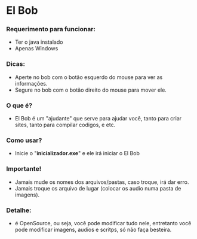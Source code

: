 # El Bob

### Requerimento para funcionar:
- Ter o java instalado
- Apenas Windows
### Dicas:
- Aperte no bob com o botão esquerdo do mouse para ver as informações.
- Segure no bob com o botão direito do mouse para mover ele.
### O que é?
- El Bob é um "ajudante" que serve para ajudar você, tanto para criar sites, tanto para compilar codigos, e etc.
### Como usar?
- Inicie o "**inicializador.exe**" e ele irá iniciar o El Bob
### Importante!
- Jamais mude os nomes dos arquivos/pastas, caso troque, irá dar erro.
- Jamais troque os arquivo de lugar (colocar os audio numa pasta de imagens).
### Detalhe:
- é OpenSource, ou seja, você pode modificar tudo nele, entretanto você pode modificar imagens, audios e scritps, só não faça besteira.

